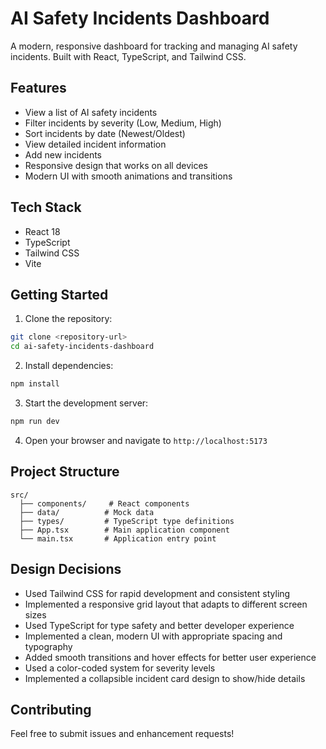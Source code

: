 # AI Safety Incidents Dashboard

A modern, responsive dashboard for tracking and managing AI safety incidents. Built with React, TypeScript, and Tailwind CSS.

## Features

- View a list of AI safety incidents
- Filter incidents by severity (Low, Medium, High)
- Sort incidents by date (Newest/Oldest)
- View detailed incident information
- Add new incidents
- Responsive design that works on all devices
- Modern UI with smooth animations and transitions

## Tech Stack

- React 18
- TypeScript
- Tailwind CSS
- Vite

## Getting Started

1. Clone the repository:
```bash
git clone <repository-url>
cd ai-safety-incidents-dashboard
```

2. Install dependencies:
```bash
npm install
```

3. Start the development server:
```bash
npm run dev
```

4. Open your browser and navigate to `http://localhost:5173`

## Project Structure

```
src/
  ├── components/     # React components
  ├── data/          # Mock data
  ├── types/         # TypeScript type definitions
  ├── App.tsx        # Main application component
  └── main.tsx       # Application entry point
```

## Design Decisions

- Used Tailwind CSS for rapid development and consistent styling
- Implemented a responsive grid layout that adapts to different screen sizes
- Used TypeScript for type safety and better developer experience
- Implemented a clean, modern UI with appropriate spacing and typography
- Added smooth transitions and hover effects for better user experience
- Used a color-coded system for severity levels
- Implemented a collapsible incident card design to show/hide details

## Contributing

Feel free to submit issues and enhancement requests!
